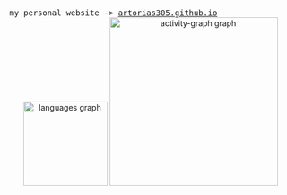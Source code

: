 <samp>
  my personal website -> <a href="https://artorias305.github.io">artorias305.github.io</a>
</samp>
<div align="center">
  <img src="https://github-readme-stats.vercel.app/api/top-langs?username=artorias305&locale=en&hide_title=false&layout=compact&card_width=320&langs_count=5&theme=dracula&hide_border=false&order=2" height="150" alt="languages graph"  />
  <img src="https://github-readme-activity-graph.vercel.app/graph?username=artorias305&radius=16&theme=react&area=true&order=5" height="300" alt="activity-graph graph"  />
</div>

###
